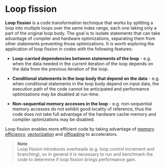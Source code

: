 # Loop fission

**Loop fission** is a code transformation technique that works by splitting a
loop into multiple loops over the same index range, each one taking only a part
of the original loop body. The goal is to isolate statements that can take
advantage of compiler and hardware optimizations, separating them from other
statements preventing those optimizations. It is worth exploring the application
of loop fission in codes with the following features:

* **Loop-carried dependencies between statements of the loop** - e.g. when the
data needed in the current iteration of the loop depends on the data from the
previous iteration of the loop.

* **Conditional statements in the loop body that depend on the data** - e.g.
when conditional statements in the loop body depend on input data, the execution
path of the code cannot be anticipated and performance optimizations may be
disabled at run-time.

* **Non-sequential memory accesses in the loop** - e.g. non-sequential memory
accesses do not exhibit good locality of reference, thus the code does not take
full advantage of the hardware cache memory and compiler optimizations may be
disabled.

Loop fission enables more efficient code by taking advantage of
[memory efficiency](/Glossary/Locality-of-reference.md),
[vectorization](/Glossary/Vectorization.md) and
[offloading](/Glossary/Offloading.md) to accelerators.

>**Note**  
>Loop fission introduces overheads (e.g. loop control increment and branching),
>so in general it is necessary to run and benchmark the code to determine if
>loop fission brings performance gain.
